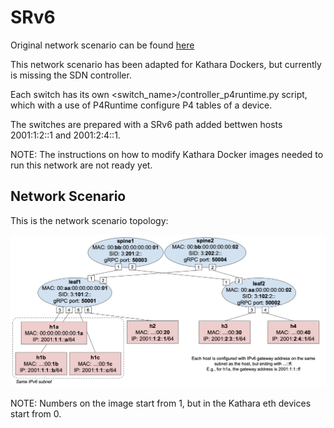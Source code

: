 # SRv6
Original network scenario can be found [here](https://github.com/opennetworkinglab/ngsdn-tutorial/blob/advanced/EXERCISE-6.md)

This network scenario has been adapted for Kathara Dockers, but currently is missing the SDN controller.

Each switch has its own <switch_name>/controller_p4runtime.py script, which with a use of P4Runtime configure P4 tables of a device.

The switches are prepared with a SRv6 path added bettwen hosts 2001:1:2::1 and 2001:2:4::1.

NOTE:
The instructions on how to modify Kathara Docker images needed to run this network are not ready yet.

## Network Scenario

This is the network scenario topology: 

![topology](topo-v6.png)

NOTE:
Numbers on the image start from 1, but in the Kathara eth devices start from 0.
